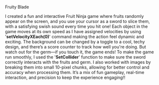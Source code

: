 Fruity Blade

I created a fun and interactive Fruit Ninja game where fruits randomly appear on the screen, and you use your cursor as a sword to slice them, with a satisfying swish sound every time you hit one! Each object in the game moves at its own speed as I have assigned velocities by using '**setVelocityXEach(0)**' command making the action feel dynamic and exciting. The background can be changed by a toggle to a cool, techy design, and there’s a score counter to track how well you're doing. But watch out for the germ—if you touch it, the game ends!
To make the game run smoothly, I used the '**SetCollider**' function to make sure the sword correctly interacts with the fruits and germ. I also worked with images by breaking them into small 10-pixel chunks, allowing for better control and accuracy when processing them. It’s a mix of fun gameplay, real-time interaction, and precision to keep the experience engaging!!
